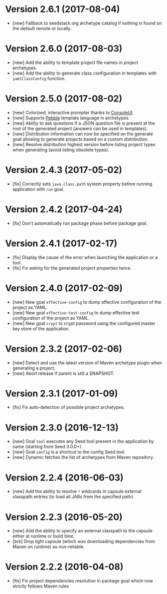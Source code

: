 # Version 2.6.1 (2017-08-04)

* [new] Fallback to seedstack.org archetype catalog if nothing is found on the default remote or locally.

# Version 2.6.0 (2017-08-03)

* [new] Add the ability to template project file names in project archetypes.
* [new] Add the ability to generate class configuration in templates with `yamlClassConfig` function. 

# Version 2.5.0 (2017-08-02)

* [new] Colorized, interactive prompter thanks to [ConsoleUI](https://github.com/awegmann/consoleui).
* [new] Supports [Pebble](http://www.mitchellbosecke.com/pebble/home) template language in archetypes.
* [new] Ability to ask questions if a JSON question file is present at the root of the generated project (answers can be used in templates). 
* [new] Distribution information can now be specified on the generate goal allowing to generate projects based on a custom distribution.
* [new] Resolve distribution highest version before listing project types when generating (avoid listing obsolete types).

# Version 2.4.3 (2017-05-02)

* [fix] Correctly sets `java.class.path` system property before running application with `run` goal.

# Version 2.4.2 (2017-04-24)

* [fix] Don't automatically run package phase before package goal.

# Version 2.4.1 (2017-02-17)

* [fix] Display the cause of the error when launching the application or a tool.
* [fix] Fix asking for the generated project properties twice.

# Version 2.4.0 (2017-02-09)

* [new] New goal `effective-config` to dump effective configuration of the project as YAML.
* [new] New goal `effective-test-config` to dump effective test configuration of the project as YAML.
* [new] New goal `crypt` to crypt password using the configured master key store of the application.

# Version 2.3.2 (2017-02-06)

* [new] Detect and use the latest version of Maven archetype plugin when generating a project.
* [new] Abort release if parent is still a SNAPSHOT.

# Version 2.3.1 (2017-01-09)

* [fix] Fix auto-detection of possible project archetypes.

# Version 2.3.0 (2016-12-13)

* [new] Goal `tool` executes any Seed tool present in the application by name (starting from Seed 3.0.0+).
* [new] Goal `config` is a shortcut to the config Seed tool.
* [new] Dynamic fetches the list of archetypes from Maven repository.

# Version 2.2.4 (2016-06-03)

* [new] Add the ability to resolve `*` wildcards in capsule external classpath entries (to load all JARs from the specified path)

# Version 2.2.3 (2016-05-20)

* [new] Add the ability to specify an external classpath to the capsule either at runtime or build time.
* [brk] Drop light capsule (which was downloading dependencies from Maven on runtime) as non-reliable.

# Version 2.2.2 (2016-04-08)

* [fix] Fix project dependencies resolution in package goal which now strictly follows Maven rules
